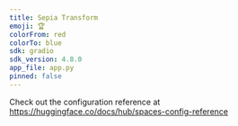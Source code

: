 ```yaml
---
title: Sepia Transform
emoji: 🏆
colorFrom: red
colorTo: blue
sdk: gradio
sdk_version: 4.8.0
app_file: app.py
pinned: false
---
```


Check out the configuration reference at https://huggingface.co/docs/hub/spaces-config-reference
